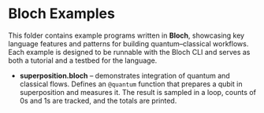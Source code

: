 # Bloch Examples

This folder contains example programs written in **Bloch**, showcasing key language features and patterns for building quantum–classical workflows. Each example is designed to be runnable with the Bloch CLI and serves as both a tutorial and a testbed for the language.

- **superposition.bloch** – demonstrates integration of quantum and classical flows. Defines an `@quantum` function that prepares a qubit in superposition and measures it. The result is sampled in a loop, counts of 0s and 1s are tracked, and the totals are printed.
